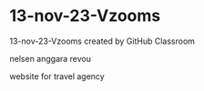 # 13-nov-23-Vzooms
13-nov-23-Vzooms created by GitHub Classroom

nelsen anggara
revou

website for travel agency

